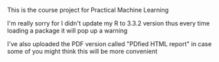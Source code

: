 This is the course project for Practical Machine Learning

I'm really sorry for I didn't update my R to 3.3.2 version thus every time loading a package it will pop up a warning 

I've also uploaded the PDF version called "PDfied HTML report" in case some of you might think this will be more convenient
